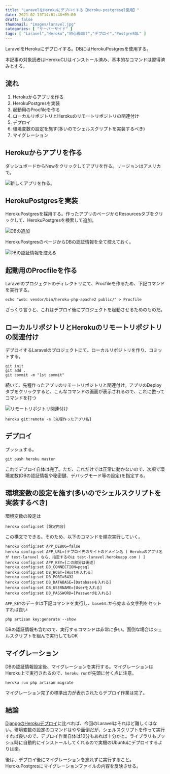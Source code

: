 ```yaml
---
title: "LaravelをHerokuにデプロイする【Heroku-postgresql使用】"
date: 2021-02-13T14:01:48+09:00
draft: false
thumbnail: "images/laravel.jpg"
categories: [ "サーバーサイド" ]
tags: [ "Laravel","Heroku","初心者向け","デプロイ","PostgreSQL" ]
---
```


LaravelをHerokuにデプロイする。DBにはHerokuPostgresを使用する。

本記事の対象読者はHerokuCLIはインストール済み、基本的なコマンドは習得済みとする。

## 流れ

1. Herokuからアプリを作る
1. HerokuPostgresを実装
1. 起動用のProcfileを作る
1. ローカルリポジトリとHerokuのリモートリポジトリの関連付け
1. デプロイ
1. 環境変数の設定を施す(多いのでシェルスクリプトを実装するべき)
1. マイグレーション

## Herokuからアプリを作る

ダッシュボードからNewをクリックしてアプリを作る。リージョンはアメリカで。

<div class="img-center"><img src="/images/Screenshot from 2020-10-29 14-08-22.png" alt="新しくアプリを作る。"></div>

## HerokuPostgresを実装

HerokuPostgresを採用する。作ったアプリのページからResourcesタブをクリックして、HerokuPostgresを検索して追加。

<div class="img-center"><img src="/images/Screenshot from 2020-10-29 14-14-42.png" alt="DBの追加"></div>

HerokuPostgresのページからDBの認証情報を全て控えておく。

<div class="img-center"><img src="/images/Screenshot from 2020-10-29 14-19-57.png" alt="DBの認証情報を控える"></div>


## 起動用のProcfileを作る

Laravelのプロジェクトのディレクトリにて、Procfileを作るため、下記コマンドを実行する。

    echo "web: vendor/bin/heroku-php-apache2 public/" > Procfile

ざっくり言うと、これはデプロイ後にプロジェクトを起動させるためのものだ。

## ローカルリポジトリとHerokuのリモートリポジトリの関連付け

デプロイするLaravelのプロジェクトにて、ローカルリポジトリを作り、コミットする。

    git init 
    git add .
    git commit -m "1st commit"

続いて、先程作ったアプリのリモートリポジトリと関連付け。アプリのDeployタブをクリックすると、こんなコマンドの画面が表示されるので、これに倣ってコマンドを打つ

<div class="img-center"><img src="/images/Screenshot from 2020-10-29 14-22-11.png" alt="リモートリポジトリ関連付け"></div>

    heroku git:remote -a [先程作ったアプリ名]

## デプロイ

プッシュする。

    git push heroku master

これでデプロイ自体は完了。ただ、これだけでは正常に動かないので、次項で環境変数(DBの認証情報や秘密鍵、デバッグモード等の設定)を指定する。

## 環境変数の設定を施す(多いのでシェルスクリプトを実装するべき)

環境変数の設定は

    heroku config:set [設定内容]

この構文でできる。そのため、以下のコマンドを順次実行していく。

    heroku config:set APP_DEBUG=false
    heroku config:set APP_URL=[デプロイ先のサイトのドメイン名 ( Herokuのアプリ名が test-laravel なら、指定するのは test-laravel.herokuapp.com ) ]
    heroku config:set APP_KEY=[この部分は後述]
    heroku config:set DB_CONNECTION=pgsql
    heroku config:set DB_HOST=[Hostを入れる]
    heroku config:set DB_PORT=5432
    heroku config:set DB_DATABASE=[Databaseを入れる]
    heroku config:set DB_USERNAME=[Userを入れる]
    heroku config:set DB_PASSWORD=[Passwordを入れる]

`APP_KEY`のデータは下記コマンドを実行し、`base64:`から始まる文字列をセットすれば良い

    php artisan key:generate --show

DBの認証情報も含むので、実行するコマンドは非常に多い。面倒な場合はシェルスクリプトを組んで実行してもOK

## マイグレーション

DBの認証情報設定後、マイグレーションを実行する。マイグレーションはHeroku上で実行されるので、`heroku run`が先頭に付く点に注意。

    heroku run php artisan migrate

マイグレーション完了の標準出力が表示されたらデプロイ作業は完了。

## 結論

[DjangoのHerokuデプロイ](/post/django-deploy-heroku/)に比べれば、今回のLaravelはそれほど難しくはない。環境変数の設定のコマンドはやや面倒だが、シェルスクリプトを作って実行すれば良いので、デプロイ作業自体は10分もあれば十分かと。ライブラリもプッシュ時に自動的にインストールしてくれるので実機のUbuntuにデプロイするよりは楽。

後は、デプロイ後にマイグレーションを忘れずに実行すること。HerokuPostgresにマイグレーションファイルの内容を反映させる。


